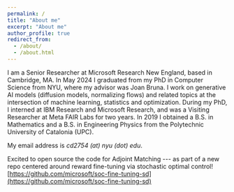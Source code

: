 ```yaml
---
permalink: /
title: "About me"
excerpt: "About me"
author_profile: true
redirect_from: 
  - /about/
  - /about.html
---
```

I am a Senior Researcher at Microsoft Research New England, based in Cambridge, MA. In May 2024 I graduated from my PhD in Computer Science from NYU, where my advisor was Joan Bruna. I work on generative AI models (diffusion models, normalizing flows) and related topics at the intersection of machine learning, statistics and optimization. During my PhD, I interned at IBM Research and Microsoft Research, and was a Visiting Researcher at Meta FAIR Labs for two years. 
In 2019 I obtained a B.S. in Mathematics and a B.S. in Engineering Physics from the Polytechnic University of Catalonia (UPC).  

My email address is _cd2754 (at) nyu (dot) edu_.

Excited to open source the code for Adjoint Matching --- as part of a new repo centered around reward fine-tuning via stochastic optimal control! [https://github.com/microsoft/soc-fine-tuning-sd](https://github.com/microsoft/soc-fine-tuning-sd)<br>

